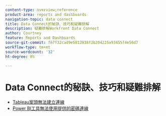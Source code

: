 ```yaml
---
content-type: overview;reference
product-area: reports and dashboards
navigation-topic: data connect
title: Data Connect的秘訣、技巧和疑難排解
description: 疑難排解Workfront Data Connect
author: Courtney
feature: Reports and Dashboards
source-git-commit: f67f32cad9e5812838f3b204225a93455f4e56d7
workflow-type: tm+mt
source-wordcount: '32'
ht-degree: 0%

---
```



# Data Connect的秘訣、技巧和疑難排解

* [Tableau案頭無法建立連線](/help/quicksilver/reports-and-dashboards/data-lake/tips-tricks-troubleshooting/cannot-load-data.md)
* [Power BI工具無法使用提供的密碼連線](/help/quicksilver/reports-and-dashboards/data-lake/tips-tricks-troubleshooting/cannot-connect-with-provided-password.md)